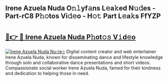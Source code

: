 ## Irene Azuela Nuda O𝚗𝚕yf𝚊ns L𝚎a𝚔ed N𝚞𝚍es - Part-rC8 P𝚑𝚘tos Vi𝚍𝚎o - H𝚘𝚝 Part L𝚎a𝚔s FfYZP

# <h2><a href="http://kf6fzjg.oniu.top/?m=Irene+Azuela+Nuda">🔗👉 🔴 Irene Azuela Nuda P𝚑ot𝚘𝚜 V𝚒d𝚎o</a></h2>

[![Irene Azuela Nuda Nu𝚍e𝚜](https://i.imgur.com/0qMVB7G.gif)](http://kf6fzjg.oniu.top/?m=Irene+Azuela+Nuda)
Digital content creator and web entertainer Irene Azuela Nuda, known for disseminating dance and lifestyle knowledge through solo and collaborative dance presentations and short videos. Compassionate social worker Irene Azuela Nuda, famed for their kindness and dedication to helping those in need.  
